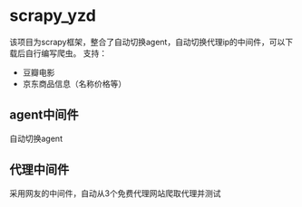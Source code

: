 # scrapy_yzd
该项目为scrapy框架，整合了自动切换agent，自动切换代理ip的中间件，可以下载后自行编写爬虫。
支持：
 - 豆瓣电影
 - 京东商品信息（名称价格等）
## agent中间件
自动切换agent
## 代理中间件
采用网友的中间件，自动从3个免费代理网站爬取代理并测试
